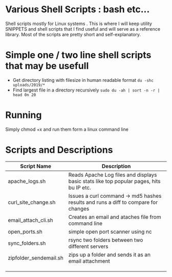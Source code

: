 # Various Shell Scripts : bash etc... 
Shell scripts mostly for Linux systems . This is where I will keep utility SNIPPETS and shell scripts that I find useful and will serve as a reference library.
Most of the scripts are pretty short and self-explanatory.

# Simple one / two line shell scripts that may be usefull

  - Get directory listing with filesize in human readable format
    ``` du -shc uploads/2019/*  ```  
  - Find largest file in a directory recursively
     ``` sudo du -ah | sort -n -r | head 0n 20 ```

# Running
Simply chmod +x <scriptname > and run them form a linux command line
  
# Scripts and Descriptions

| Script Name  | Description   |
|---|---|
|  apache_logs.sh |  Reads Apache Log files and displays basic stats like top popular pages, hits bu IP etc.  |
|  curl_site_change.sh |  Issues a curl command -> md5 hashes results and runs a diff to compare for changes |
|  email_attach_cli.sh | Creates an email and ataches file from command line  |
|  open_ports.sh |  simple open port scanner using nc |
|  sync_folders.sh | rsync two folders between two different servers  |
|  zipfolder_sendemail.sh | zips up a folder and sends it as an email attachment  |
|   |   |
|   |   |
|   |   |
